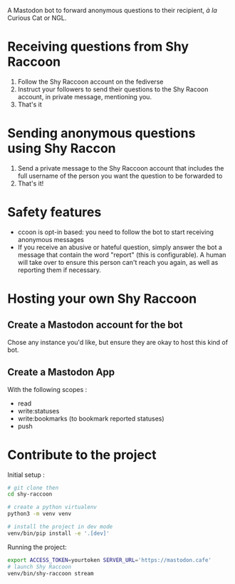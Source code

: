 A Mastodon bot to forward anonymous questions to their recipient, *à la* Curious Cat or NGL. 

# Receiving questions from Shy Raccoon

1. Follow the Shy Raccoon account on the fediverse
2. Instruct your followers to send their questions to the Shy Racoon account, in private message, mentioning you. 
3. That's it

# Sending anonymous questions using Shy Raccon

1. Send a private message to the Shy Raccoon account that includes the full username of the person you want the question to be forwarded to
2. That's it!

# Safety features

-  ccoon is opt-in based: you need to follow the bot to start receiving anonymous messages
- If you receive an abusive or hateful question, simply answer the bot a message that contain the word "report" (this is configurable). A human will take over to ensure this person can't reach you again, as well as reporting them if necessary.

# Hosting your own Shy Raccoon

## Create a Mastodon account for the bot

Chose any instance you'd like, but ensure they are okay to host this kind of bot.

## Create a Mastodon App

With the following scopes :

- read
- write:statuses
- write:bookmarks (to bookmark reported statuses)
- push

# Contribute to the project

Initial setup :

```bash
# git clone then
cd shy-raccoon

# create a python virtualenv
python3 -m venv venv

# install the project in dev mode
venv/bin/pip install -e '.[dev]'
```

Running the project:

```bash
export ACCESS_TOKEN=yourtoken SERVER_URL='https://mastodon.cafe'
# launch Shy Raccoon
venv/bin/shy-raccoon stream
```